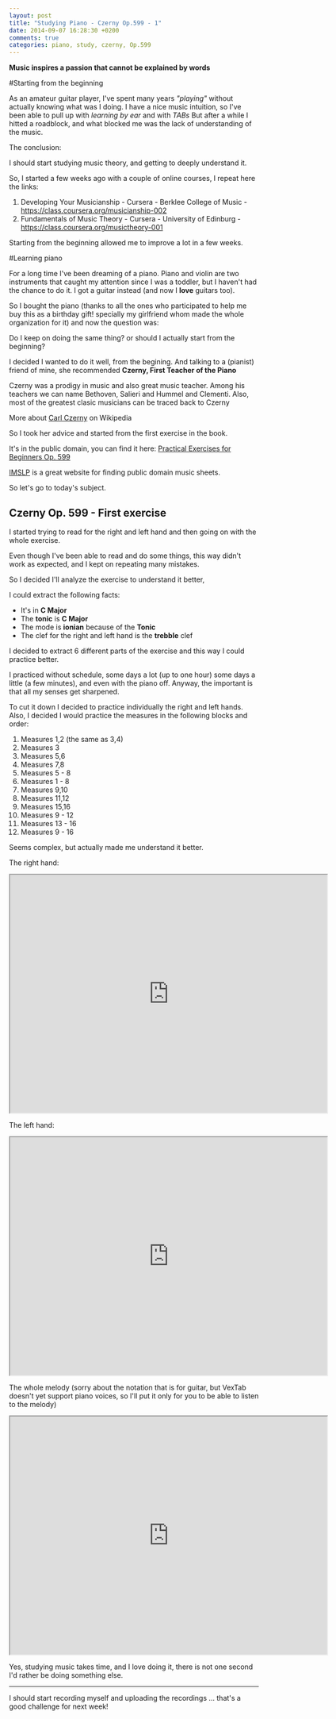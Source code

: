 ```yaml
---
layout: post
title: "Studying Piano - Czerny Op.599 - 1"
date: 2014-09-07 16:28:30 +0200
comments: true
categories: piano, study, czerny, Op.599
---
```

**Music inspires a passion that cannot be explained by words**

#Starting from the beginning



As an amateur guitar player, I've spent many years *"playing"* without actually knowing what was I doing.
I have a nice music intuition, so I've been able to pull up with *learning by ear* and with *TABs*
But after a while I hitted a roadblock, and what blocked me was the lack of understanding of the music.

The conclusion:

I should start studying music theory, and getting to deeply understand it.

So, I started a few weeks ago with a couple of online courses, I repeat here the links:

 1. Developing Your Musicianship - Cursera - Berklee College of Music - https://class.coursera.org/musicianship-002
 2. Fundamentals of Music Theory - Cursera - University of Edinburg - https://class.coursera.org/musictheory-001
 
Starting from the beginning allowed me to improve a lot in a few weeks.

#Learning piano

For a long time I've been dreaming of a piano. Piano and violin are two instruments that caught my attention since I was a toddler, but I haven't had the chance to do it. I got a guitar instead (and now I **love** guitars too).

So I bought the piano (thanks to all the ones who participated to help me buy this as a birthday gift! specially my girlfriend whom made the whole organization for it) and now the question was:

Do I keep on doing the same thing? or should I actually start from the beginning?

I decided I wanted to do it well, from the begining. And talking to a (pianist) friend of mine, she recommended **Czerny, First Teacher of the Piano**

Czerny was a prodigy in music and also great music teacher.
Among his  teachers we can name Bethoven, Salieri and Hummel and Clementi. 
Also, most of the greatest clasic musicians can be traced back to Czerny 

More about [Carl Czerny](http://en.wikipedia.org/wiki/Carl_Czerny "Carl Czerny") on Wikipedia

So I took her advice and started from the first exercise in the book. 

It's in the public domain, you can find it here: [Practical Exercises for Beginners Op. 599](http://imslp.org/wiki/Practical_Exercises_for_Beginners,_Op.599_%28Czerny,_Carl%29)


[IMSLP](http://imslp.org) is a great website for finding public domain music sheets.

So let's go to today's subject.

## Czerny Op. 599 - First exercise

I started trying to read for the right and left hand and then going on with the whole exercise.


Even though I've been able to read and do some things, this way didn't work as expected, and I kept on repeating many mistakes.

So I decided I'll analyze the exercise to understand it better,

I could extract the following facts:

 * It's in **C Major**
 * The **tonic** is **C Major**
 * The mode is **ionian** because of the **Tonic**
 * The clef for the right and left hand is the **trebble** clef
 
I decided to extract 6 different parts of the exercise and this way I could practice better.

I practiced without schedule, some days a lot (up to one hour) some days a little (a few minutes), and even with the piano off. Anyway, the important is that all my senses get sharpened.


To cut it down I decided to practice individually the right and left hands. Also, I decided I would practice the measures in the following blocks and order:

 1. Measures 1,2 (the same as 3,4)
 2. Measures 3
 3. Measures 5,6
 4. Measures 7,8
 5. Measures 5 - 8 
 6. Measures 1 - 8
 7. Measures 9,10
 8. Measures 11,12
 9. Measures 15,16
 11. Measures 9 - 12
 12. Measures 13 - 16
 13. Measures 9 - 16
 
Seems complex, but actually made me understand it better.

The right hand:

<iframe src="http://musicpaste.com/musicapp/embed_score/mXENYyTGFekrbYWHJ7GFMy/" width="640px" height="480px"> <p>Your browser does not support iframes.</p> </iframe> 

The left hand:

<iframe src="http://musicpaste.com/musicapp/embed_score/pZjXBu4aQfkhe95VRPA4M4/" width="640px" height="480px"> <p>Your browser does not support iframes.</p> </iframe> 

The whole melody (sorry about the notation that is for guitar, but VexTab doesn't yet support piano voices, so I'll put it only for you to be able to listen to the melody)

<iframe src="http://musicpaste.com/musicapp/embed_score/QzbvxGvjtb7nbB4mbtsaGS/" width="640px" height="480px"> <p>Your browser does not support iframes.</p> </iframe> 

Yes, studying music takes time, and I love doing it, there is not one second I'd rather be doing something else.

<hr/>

I should start recording myself and uploading the recordings ... that's a good challenge for next week!
